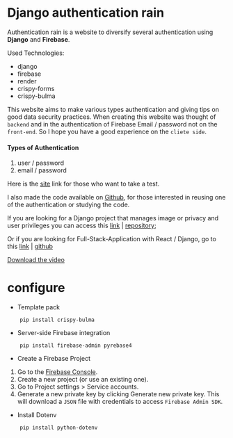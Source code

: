 # Django authentication rain

Authentication rain is a website to diversify several authentication using **Django** and **Firebase**.

Used Technologies:
- django
- firebase
- render
- crispy-forms
- crispy-bulma

This website aims to make various types authentication and giving tips on good data security practices. When creating this website was thought of `backend` and in the authentication of Firebase Email / password not on the `front-end`. So I hope you have a good experience on the `cliete side`.

#### Types of Authentication
1. user / password
2. email / password

Here is the [site]() link for those who want to take a test.

I also made the code available on [Github](https://github.com/aniceto-jolela/django-authentication-rain), for those interested in reusing one of the authentication or studying the code.

If you are looking for a Django project that manages image or privacy and user privileges you can access this [link](https://django-crud-dh2q.onrender.com/) | [repository](https://github.com/aniceto-jolela/django-crud);

Or if you are looking for Full-Stack-Application with React / Django, go to this [link](https://full-stack-application-two.vercel.app/) | [github](https://github.com/aniceto-jolela/full-stack-application)

[Download the video]()

#
# configure
- Template pack
```shell
    pip install crispy-bulma
``` 
- Server-side Firebase integration
```shell
    pip install firebase-admin pyrebase4
```
- Create a Firebase Project
1. Go to the [Firebase Console](https://console.firebase.google.com/).
2. Create a new project (or use an existing one).
3. Go to Project settings > Service accounts.
4. Generate a new private key by clicking Generate new private key. This will download a  `JSON` file with credentials to access `Firebase Admin SDK`.

- Install Dotenv
```shell
    pip install python-dotenv
```